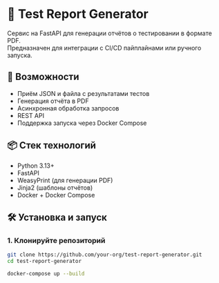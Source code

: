 # 🧪 Test Report Generator

Сервис на FastAPI для генерации отчётов о тестировании в формате PDF.  
Предназначен для интеграции с CI/CD пайплайнами или ручного запуска.

## 🚀 Возможности

- Приём JSON и файла с результатами тестов
- Генерация отчёта в PDF
- Асинхронная обработка запросов
- REST API
- Поддержка запуска через Docker Compose

## 📦 Стек технологий

- Python 3.13+
- FastAPI
- WeasyPrint (для генерации PDF)
- Jinja2 (шаблоны отчётов)
- Docker + Docker Compose

## 🛠️ Установка и запуск

### 1. Клонируйте репозиторий

```bash
git clone https://github.com/your-org/test-report-generator.git
cd test-report-generator
```

```bash
docker-compose up --build
```